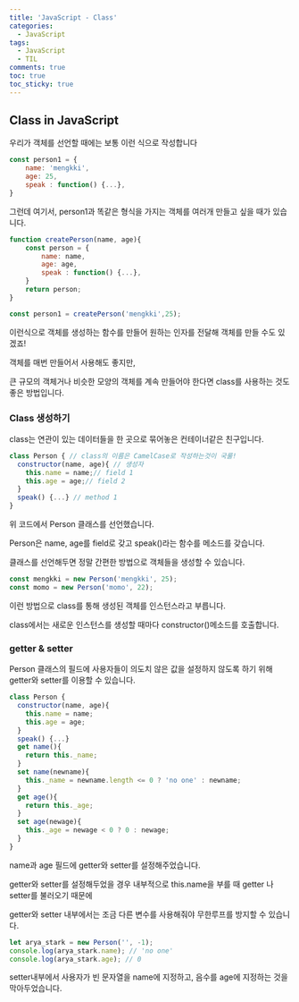 ```yaml
---
title: 'JavaScript - Class'
categories:
  - JavaScript
tags:
  - JavaScript
  - TIL
comments: true
toc: true
toc_sticky: true
---
```


## Class in JavaScript

우리가 객체를 선언할 때에는 보통 이런 식으로 작성합니다

```js
const person1 = {
	name: 'mengkki',
	age: 25,
	speak : function() {...},
}
```

그런데 여기서, person1과 똑같은 형식을 가지는 객체를 여러개 만들고 싶을 때가 있습니다.

```js
function createPerson(name, age){
	const person = {
		name: name,
		age: age,
		speak : function() {...},
	}
	return person;
}

const person1 = createPerson('mengkki',25);
```

이런식으로 객체를 생성하는 함수를 만들어 원하는 인자를 전달해 객체를 만들 수도 있겠죠!

객체를 매번 만들어서 사용해도 좋지만,

큰 규모의 객체거나 비슷한 모양의 객체를 계속 만들어야 한다면 class를 사용하는 것도 좋은 방법입니다.

### Class 생성하기

class는 연관이 있는 데이터들을 한 곳으로 묶어놓은 컨테이너같은 친구입니다.

```js
class Person { // class의 이름은 CamelCase로 작성하는것이 국룰!
  constructor(name, age){ // 생성자
    this.name = name;// field 1
    this.age = age;// field 2
  }
  speak() {...} // method 1
}
```

위 코드에서 Person 클래스를 선언했습니다.

Person은 name, age를 field로 갖고 speak()라는 함수를 메소드를 갖습니다.

클래스를 선언해두면 정말 간편한 방법으로 객체들을 생성할 수 있습니다.

```js
const mengkki = new Person('mengkki', 25);
const momo = new Person('momo', 22);
```

이런 방법으로 class를 통해 생성된 객체를 인스턴스라고 부릅니다.

class에서는 새로운 인스턴스를 생성할 때마다 constructor()메소드를 호출합니다.

### getter & setter

Person 클래스의 필드에 사용자들이 의도치 않은 값을 설정하지 않도록 하기 위해 getter와 setter를 이용할 수 있습니다.

```js
class Person {
  constructor(name, age){
    this.name = name;
    this.age = age;
  }
  speak() {...}
  get name(){
    return this._name;
  }
  set name(newname){
    this._name = newname.length <= 0 ? 'no one' : newname;
  }
  get age(){
    return this._age;
  }
  set age(newage){
    this._age = newage < 0 ? 0 : newage;
  }
}
```

name과 age 필드에 getter와 setter를 설정해주었습니다.

getter와 setter를 설정해두었을 경우 내부적으로 this.name을 부를 때 getter 나setter를 불러오기 때문에

getter와 setter 내부에서는 조금 다른 변수를 사용해줘야 무한루프를 방지할 수 있습니다.

```js
let arya_stark = new Person('', -1);
console.log(arya_stark.name); // 'no one'
console.log(arya_stark.age); // 0
```

setter내부에서 사용자가 빈 문자열을 name에 지정하고, 음수를 age에 지정하는 것을 막아두었습니다.
